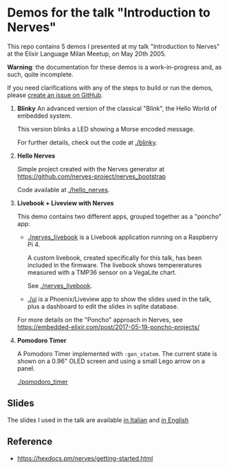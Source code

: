 # Demos for the talk "Introduction to Nerves"

This repo contains 5 demos I presented at my talk "Introduction to Nerves"
at the Elixir Language Milan Meetup, on May 20th 2005.

**Warning**: the documentation for these demos is a work-in-progress and, as such, quite incomplete.

If you need clarifications with any of the steps to build or run the demos, please [create an issue on GitHub](https://github.com/csarnataro/nerves_talk/issues).


1. **Blinky**
    An advanced version of the classical "Blink", the Hello World of embedded system.

    This version blinks a LED showing a Morse encoded message.

    For further details, check out the code at [./blinky](./blinky/).

2. **Hello Nerves**

    Simple project created with the Nerves generator at 
    https://github.com/nerves-project/nerves_bootstrap

    Code available at [./hello_nerves](./hello_nerves/).


3. **Livebook + Liveview with Nerves** 

    This demo contains two different apps, grouped together as a "poncho" app:

    * [./nerves_livebook](./nerves_livebook/) is a Livebook application running on a Raspberry Pi 4.
    
        A custom livebook, created specifically for this talk, has been included in the firmware. 
        The livebook shows tempereratures measured with a TMP36 sensor on a VegaLite chart.
    
        See [./nerves_livebook](./nerves_livebook/).

    * [./ui](./ui) is a Phoenix/Liveview app to show the slides used in the talk, plus a dashboard to
        edit the slides in sqlite database.

    For more details on the "Poncho" approach in Nerves, see https://embedded-elixir.com/post/2017-05-19-poncho-projects/

4. **Pomodoro Timer**

    A Pomodoro Timer implemented with `:gen_statem`. The current state is shown on a 0.96" OLED screen 
    and using a small Lego arrow on a panel.

    [./pomodoro_timer](./pomodoro_timer/)


## Slides

The slides I used in the talk are available [in Italian](./slides/Nerves%20Talk%20·%20Slides%20-%20it.pdf) and 
[in English](./slides/Nerves%20Talk%20·%20Slides%20-%20en.pdf)


## Reference

* https://hexdocs.pm/nerves/getting-started.html
